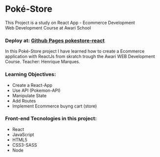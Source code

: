 # Poké-Store  
  
This Project is a study on React App - Ecommerce Development  
Web Development Course at Awari School

  
### Deploy at: <a href="https://malanski.github.io/pokestore-react/">Github Pages pokestore-react</a>  
  
In this Poké-Store project I have learned how to create a Ecommerce application with ReactJs from skratch trough the Awari WEB Development Course. 
Teacher: Henrique Marques.  
  
### Learning Objectives:
- Create a React-App
- Use API (Pokemon-API)
- Manipulate State
- Add Routes
- Implement Ecommerce buyng cart (store)
  
### Front-end Tecnologies in this project:
- React
- JavaScript
- HTML5
- CSS3-SASS
- Node

### 
